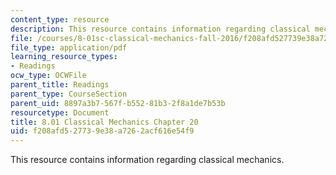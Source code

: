 ```yaml
---
content_type: resource
description: This resource contains information regarding classical mechanics.
file: /courses/8-01sc-classical-mechanics-fall-2016/f208afd527739e38a7262acf616e54f9_MIT8_01F16_chapter20.pdf
file_type: application/pdf
learning_resource_types:
- Readings
ocw_type: OCWFile
parent_title: Readings
parent_type: CourseSection
parent_uid: 8897a3b7-567f-b552-81b3-2f8a1de7b53b
resourcetype: Document
title: 8.01 Classical Mechanics Chapter 20
uid: f208afd5-2773-9e38-a726-2acf616e54f9
---
```

This resource contains information regarding classical mechanics.